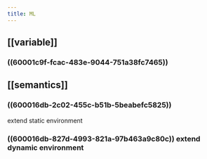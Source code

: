 ```yaml
---
title: ML
---
```


## [[variable]]
### ((60001c9f-fcac-483e-9044-751a38fc7465))
## [[semantics]]
### ((600016db-2c02-455c-b51b-5beabefc5825))
extend static environment
### ((600016db-827d-4993-821a-97b463a9c80c)) extend dynamic environment

